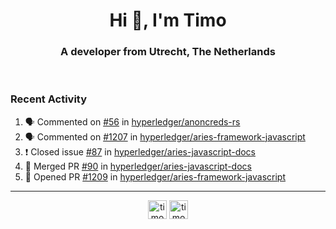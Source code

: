 <h1 align="center">Hi 👋, I'm Timo</h1>
<h3 align="center">A developer from Utrecht, The Netherlands</h3>
<br/>
<!-- https://github.com/rahuldkjain/github-profile-readme-generator --!>

<!--  <p align="left"><img src="https://github-readme-stats.vercel.app/api?username=timoglastra&show_icons=true&count_private=true&" alt="timoglastra" /></p> --!>

<!--
Github language stats
<p align="left"><img src="https://github-readme-stats.vercel.app/api/top-langs/?username=timoglastra&layout=compact" alt="timoglastra" /><p>
-->

<!-- Codestats language stats -->
<!-- <p align="left"><img src="https://codestats-readme.vercel.app/api/top-langs/?username=timoglastra&layout=compact&language_count=12" alt="timoglastra" /><p>    --!>
  
<h3>Recent Activity</h3>

<!--START_SECTION:activity-->
1. 🗣 Commented on [#56](https://github.com/hyperledger/anoncreds-rs/issues/56) in [hyperledger/anoncreds-rs](https://github.com/hyperledger/anoncreds-rs)
2. 🗣 Commented on [#1207](https://github.com/hyperledger/aries-framework-javascript/issues/1207) in [hyperledger/aries-framework-javascript](https://github.com/hyperledger/aries-framework-javascript)
3. ❗️ Closed issue [#87](https://github.com/hyperledger/aries-javascript-docs/issues/87) in [hyperledger/aries-javascript-docs](https://github.com/hyperledger/aries-javascript-docs)
4. 🎉 Merged PR [#90](https://github.com/hyperledger/aries-javascript-docs/pull/90) in [hyperledger/aries-javascript-docs](https://github.com/hyperledger/aries-javascript-docs)
5. 💪 Opened PR [#1209](https://github.com/hyperledger/aries-framework-javascript/pull/1209) in [hyperledger/aries-framework-javascript](https://github.com/hyperledger/aries-framework-javascript)
<!--END_SECTION:activity-->

---

<p align="center">
<a href="https://twitter.com/timoglastra" target="blank"><img align="center" src="https://cdn.jsdelivr.net/npm/simple-icons@3.0.1/icons/twitter.svg" alt="timoglastra" height="30" width="30" /></a>
<a href="https://linkedin.com/in/timoglastra" target="blank"><img align="center" src="https://cdn.jsdelivr.net/npm/simple-icons@3.0.1/icons/linkedin.svg" alt="timoglastra" height="30" width="30" /></a>
</p>



